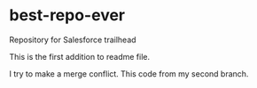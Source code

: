 # best-repo-ever
Repository for Salesforce trailhead

This is the first addition to readme file.

I try to make a merge conflict.
This code from my second branch.